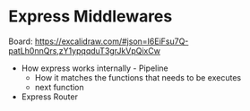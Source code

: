 # Express Middlewares

Board: https://excalidraw.com/#json=I6EiFsu7Q-patLh0nnQrs,zY1ypqqduT3grJkVpQixCw

* How express works internally - Pipeline
    * How it matches the functions that needs to be executes
    * next function
* Express Router